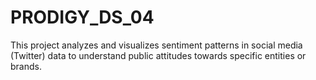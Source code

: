 # PRODIGY_DS_04
This project analyzes and visualizes sentiment patterns in social media (Twitter) data to understand public attitudes towards specific entities or brands. 
